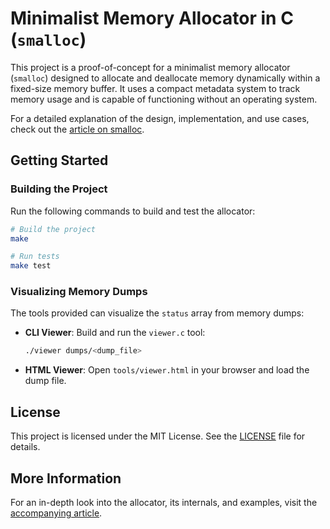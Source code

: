 # Minimalist Memory Allocator in C (`smalloc`)

This project is a proof-of-concept for a minimalist memory allocator (`smalloc`) designed to allocate and deallocate memory dynamically within a fixed-size memory buffer. It uses a compact metadata system to track memory usage and is capable of functioning without an operating system.

For a detailed explanation of the design, implementation, and use cases, check out the [article on smalloc](https://florealrisso.github.io/articles/mini-alloc.html).

## **Getting Started**

### **Building the Project**

Run the following commands to build and test the allocator:

```bash
# Build the project
make

# Run tests
make test
```

### **Visualizing Memory Dumps**

The tools provided can visualize the `status` array from memory dumps:

- **CLI Viewer**: Build and run the `viewer.c` tool:
  ```bash
  ./viewer dumps/<dump_file>
  ```

- **HTML Viewer**: Open `tools/viewer.html` in your browser and load the dump file.

## **License**

This project is licensed under the MIT License. See the [LICENSE](LICENSE) file for details.

## **More Information**

For an in-depth look into the allocator, its internals, and examples, visit the [accompanying article](https://florealrisso.github.io/articles/mini-alloc.html).
